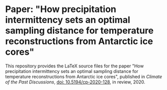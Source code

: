 # Paper: "How precipitation intermittency sets an optimal sampling distance for temperature reconstructions from Antarctic ice cores"

This repository provides the LaTeX source files for the paper "How precipitation
intermittency sets an optimal sampling distance for temperature reconstructions
from Antarctic ice cores", published in *Climate of the Past Discussions*, [doi:
10.5194/cp-2020-128](https://doi.org/10.5194/cp-2020-128), in review, 2020.
